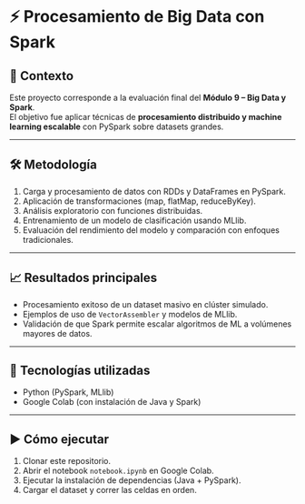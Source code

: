 # ⚡ Procesamiento de Big Data con Spark

## 🎯 Contexto
Este proyecto corresponde a la evaluación final del **Módulo 9 – Big Data y Spark**.  
El objetivo fue aplicar técnicas de **procesamiento distribuido y machine learning escalable** con PySpark sobre datasets grandes.

---

## 🛠️ Metodología
1. Carga y procesamiento de datos con RDDs y DataFrames en PySpark.  
2. Aplicación de transformaciones (map, flatMap, reduceByKey).  
3. Análisis exploratorio con funciones distribuidas.  
4. Entrenamiento de un modelo de clasificación usando MLlib.  
5. Evaluación del rendimiento del modelo y comparación con enfoques tradicionales.  

---

## 📈 Resultados principales
- Procesamiento exitoso de un dataset masivo en clúster simulado.  
- Ejemplos de uso de `VectorAssembler` y modelos de MLlib.  
- Validación de que Spark permite escalar algoritmos de ML a volúmenes mayores de datos.  

---

## 🧰 Tecnologías utilizadas
- Python (PySpark, MLlib)  
- Google Colab (con instalación de Java y Spark)  

---

## ▶️ Cómo ejecutar
1. Clonar este repositorio.  
2. Abrir el notebook `notebook.ipynb` en Google Colab.  
3. Ejecutar la instalación de dependencias (Java + PySpark).  
4. Cargar el dataset y correr las celdas en orden.  
